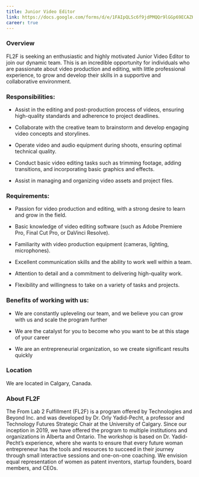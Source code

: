 ```yaml
---
title: Junior Video Editor
link: https://docs.google.com/forms/d/e/1FAIpQLSc6f9jdPMQQr9lGGp69ECAZK4LE_YrqsGEB4BPPefdMWDsXsA/viewform
career: true
---
```


### Overview

FL2F is seeking an enthusiastic and highly motivated Junior Video Editor to join our dynamic team. This is an incredible opportunity for individuals who are passionate about video production and editing, with little professional experience, to grow and develop their skills in a supportive and collaborative environment.

### Responsibilities:

- Assist in the editing and post-production process of videos, ensuring high-quality standards and adherence to project deadlines.

- Collaborate with the creative team to brainstorm and develop engaging video concepts and storylines.

- Operate video and audio equipment during shoots, ensuring optimal technical quality.

- Conduct basic video editing tasks such as trimming footage, adding transitions, and incorporating basic graphics and effects.

- Assist in managing and organizing video assets and project files.

### Requirements:

- Passion for video production and editing, with a strong desire to learn and grow in the field.

- Basic knowledge of video editing software (such as Adobe Premiere Pro, Final Cut Pro, or DaVinci Resolve).

- Familiarity with video production equipment (cameras, lighting, microphones).

- Excellent communication skills and the ability to work well within a team.

- Attention to detail and a commitment to delivering high-quality work.

- Flexibility and willingness to take on a variety of tasks and projects.

### Benefits of working with us:

- We are constantly upleveling our team, and we believe you can grow with us and scale the program further

- We are the catalyst for you to become who you want to be at this stage of your career

- We are an entrepreneurial organization, so we create significant results quickly

### Location

We are located in Calgary, Canada.

### About FL2F

The From Lab 2 Fulfillment (FL2F) is a program offered by Technologies and Beyond Inc. and was developed by Dr. Orly Yadid-Pecht, a professor and Technology Futures Strategic Chair at the University of Calgary. Since our inception in 2019, we have offered the program to multiple institutions and organizations in Alberta and Ontario. The workshop is based on Dr. Yadid-Pecht’s experience, where she wants to ensure that every future woman entrepreneur has the tools and resources to succeed in their journey through small interactive sessions and one-on-one coaching. We envision equal representation of women as patent inventors, startup founders, board members, and CEOs.
